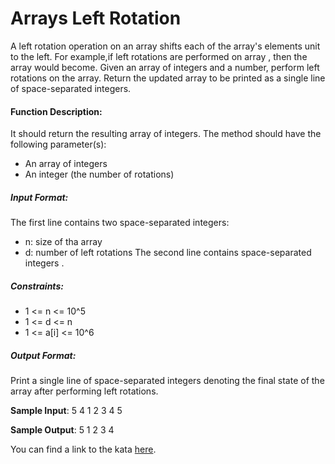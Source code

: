 # Arrays Left Rotation

A left rotation operation on an array shifts each of the array's elements  unit to the left.
For example,if left rotations are performed on array , then the array would become.
Given an array of integers and a number, perform  left rotations on the array. Return the updated array
to be printed as a single line of space-separated integers.

#### Function Description:
It should return the resulting array of integers.
The method should have the following parameter(s):
- An array of integers
- An integer (the number of rotations)

##### Input Format:
The first line contains two space-separated integers:
- n: size of tha array
- d: number of left rotations
The second line contains  space-separated integers .

##### Constraints:
- 1 <= n <= 10^5
- 1 <= d <= n
- 1 <= a[i] <= 10^6

##### Output Format:
Print a single line of  space-separated integers denoting the final state of the array after performing left rotations.

**Sample Input**:
5 4
1 2 3 4 5

**Sample Output**:
5 1 2 3 4

You can find a link to the kata [here](https://www.hackerrank.com/challenges/ctci-array-left-rotation/problem?h_l=interview&playlist_slugs%5B%5D=interview-preparation-kit&playlist_slugs%5B%5D=arrays).
